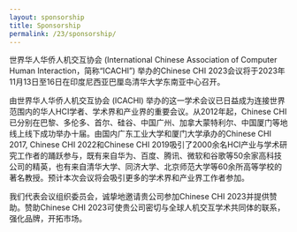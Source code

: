 ```yaml
---
layout: sponsorship
title: Sponsorship
permalink: /23/sponsorship/
---
```


世界华人华侨人机交互协会 (International Chinese Association of Computer Human Interaction，简称“ICACHI”) 举办的Chinese CHI 2023会议将于2023年11月13日至16日在印度尼西亚巴厘岛清华大学东南亚中心召开。

由世界华人华侨人机交互协会 (ICACHI) 举办的这一学术会议已日益成为连接世界范围内的华人HCI学者、学术界和产业界的重要会议。从2012年起，Chinese CHI已分别在巴黎、多伦多、首尔、硅谷、中国广州、加拿大蒙特利尔、中国厦门等地线上线下成功举办十届。由国内广东工业大学和厦门大学承办的Chinese CHI 2017, Chinese CHI 2022和Chinese CHI 2019吸引了2000余名HCI产业与学术研究工作者的踊跃参与，既有来自华为、百度、腾讯、微软和谷歌等50余家高科技公司的精英，也有来自清华大学、同济大学、北京师范大学等60余所高等学校的著名教授。预计本次会议将会吸引更多的学术界和产业界工作者参加。              

我们代表会议组织委员会，诚挚地邀请贵公司参加Chinese CHI 2023并提供赞助。赞助Chinese CHI 2023可使贵公司密切与全球人机交互学术共同体的联系，强化品牌，开拓市场。
